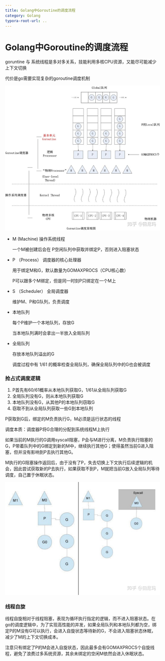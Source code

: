 ```yaml
---
title: Golang中Goroutine的调度流程
category: Golang
typora-root-url: ..
---
```


# Golang中Goroutine的调度流程

goruntine 与 系统线程是多对多关系，技能利用多核CPU资源，又能尽可能减少上下文切换

代价是go需要实现复杂的goroutine调度机制



![img](/assets/img/v2-49397db56a74527df630d8ff38f0cf19_720w.jpg)



- M (Machine) 操作系统线程

   一个M被创建后会在 P空闲队列中获取并绑定P，否则进入阻塞状态

- P （Process） 调度器的核心处理器

  用于绑定M和G，默认数量为GOMAXPROCS（CPU核心数）

  P可以跟多个M绑定，但是同一时刻P只绑定在一个M上

- S （Scheduler） 全局调度器

  维护M、P和G队列，负责调度



- 本地队列

  每个P维护一个本地队列，存放G

  当本地队列满时会拿出一半放入全局队列

- 全局队列

  存放本地队列溢出的G

  调度过程中有 1/61 的概率检查全局队列，确保全局队列中的G也会被调度



### 抢占式调度逻辑

1. P首先有60/61概率从本地队列获取G，1/61从全局队列获取G
2. 全局队列没有G，则从本地队列获取G
3. 本地队列没有G，从其他P的本地队列窃取G
4. 窃取不到从全局队列获取一些G到本地队列

P获取到G后，绑定的M负责执行G，M必须是运行状态的线程

调度本质：调度器P将G合理的分配到系统线程M上执行



如果当前的M执行的G调用syscall阻塞，P会与M进行分离，M负责执行阻塞的G，P带着队列中的G绑定到新的M中，继续执行其他G；使得虽然当前G进入阻塞，但并没有影响到P去执行其他G。

M执行的G阻塞操作返回后，由于没有了P，失去切换上下文执行后续逻辑的机会，因此尝试获取新的P去执行，如果获取不到P，M就把当前G放入全局队列等待调度，自己置于休眠状态。

![img](/assets/img/v2-2fc3d91ef4cce60b3ec79c0955757597_720w.jpg)



### 线程自旋

线程自旋相对于线程阻塞，表现为循环执行指定的逻辑，而不进入阻塞状态。在go的调度逻辑中，为了实现高性能的并发，如果全局队列和本地队列都为空，绑定P的M没有G可以执行，会进入自旋状态等待新的G，不会进入阻塞状态休眠，减少了M的上下文切换成本。

注意只有绑定了P的M会进入自旋状态，因此最多会有GOMAXPROCS个自旋线程，避免了浪费过多系统资源，其余未绑定的空闲M依然会进入休眠状态。